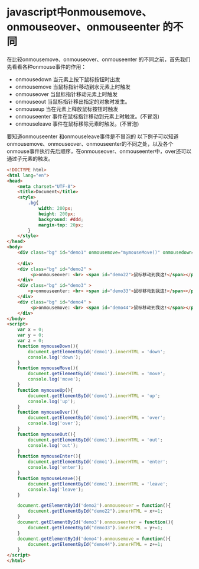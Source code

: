 # javascript中onmousemove、onmouseover、onmouseenter 的不同


在比较onmousemove、onmouseover、onmouseenter 的不同之前，首先我们先看看各种onmouse事件的作用：

 - onmousedown    当元素上按下鼠标按钮时出发
 - onmousemove    当鼠标指针移动到水元素上时触发
 - onmouseover    当鼠标指针移动元素上时触发
 - onmouseout    当鼠标指针移出指定的对象时发生。
 - onmouseup      当在元素上释放鼠标按钮时触发
 - onmouseenter   事件在鼠标指针移动到元素上时触发。(不冒泡)
 - onmouseleave   事件在鼠标移除元素时触发。(不冒泡)

要知道onmouseenter 和onmouseleave事件是不冒泡的
以下例子可以知道onmousemove、onmouseover、onmouseenter的不同之处，以及各个onmouse事件执行先后顺序，在onmouseover、onmouseenter中，over还可以通过子元素的触发。
```html
<!DOCTYPE html>
<html lang="en">
<head>
	<meta charset="UTF-8">
	<title>Document</title>
	<style>
		.bg{
			width: 200px;
			height: 200px;
			background: #ddd;
			margin-top: 20px;
		}
	</style>
</head>
<body>
	<div class="bg" id="demo1" onmousemove="mymouseMove()" onmousedown="mymouseDown()" onmouseup="mymouseUp()" onmouseover="mymouseOver()" onmouseout="mymouseOut()" onmouseenter="mymouseEnter()" onmouseleave="mymouseLeave()"> 
		
	</div>
	<div class="bg" id="demo2" >
		 <p>onmouseover: <br> <span id="demo22">鼠标移动到我这!</span></p>
	</div>
	<div class="bg" id="demo3" >
		<p>onmouseenter: <br> <span id="demo33">鼠标移动到我这!</span></p>
	</div>
	<div class="bg" id="demo4" >
		 <p>onmousemove: <br> <span id="demo44">鼠标移动到我这!</span></p>
	</div>
</body>
<script>
	var x = 0;
	var y = 0;
	var z = 0;
	function mymouseDown(){
		document.getElementById('demo1').innerHTML = 'down';
		console.log('down');
	}
	function mymouseMove(){
		document.getElementById('demo1').innerHTML = 'move';
		console.log('move');
	}
	function mymouseUp(){
		document.getElementById('demo1').innerHTML = 'up';
		console.log('up');
	}
	function mymouseOver(){
		document.getElementById('demo1').innerHTML = 'over';
		console.log('over');
	}
	function mymouseOut(){
		document.getElementById('demo1').innerHTML = 'out';
		console.log('out');
	}
	function mymouseEnter(){
		document.getElementById('demo1').innerHTML = 'enter';
		console.log('enter');
	}
	function mymouseLeave(){
		document.getElementById('demo1').innerHTML = 'leave';
		console.log('leave');
	}

	document.getElementById('demo2').onmouseover = function(){
		document.getElementById("demo22").innerHTML = x+=1;
	}
	document.getElementById('demo3').onmouseenter = function(){
		document.getElementById("demo33").innerHTML = y+=1;
	}
	document.getElementById('demo4').onmousemove = function(){
		document.getElementById("demo44").innerHTML = z+=1;
	}
</script>
</html>
```